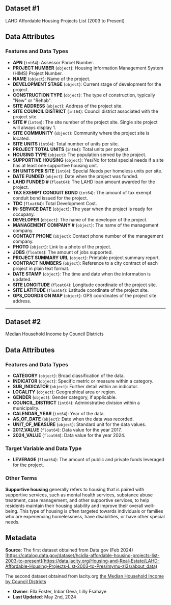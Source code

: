 ## Dataset #1
LAHD Affordable Housing Projects List (2003 to Present)

## Data Attributes

### Features and Data Types

- **APN** (`int64`): Assessor Parcel Number.
- **PROJECT NUMBER** (`object`): Housing Information Management System (HIMS) Project Number.
- **NAME** (`object`): Name of the project.
- **DEVELOPMENT STAGE** (`object`): Current stage of development for the project.
- **CONSTRUCTION TYPE** (`object`): The type of construction, typically "New" or "Rehab".
- **SITE ADDRESS** (`object`): Address of the project site.
- **SITE COUNCIL DISTRICT** (`int64`): Council district associated with the project site.
- **SITE #** (`int64`): The site number of the project site. Single site project will always display 1.
- **SITE COMMUNITY** (`object`): Community where the project site is located.
- **SITE UNITS** (`int64`): Total number of units per site.
- **PROJECT TOTAL UNITS** (`int64`): Total units per project.
- **HOUSING TYPE** (`object`): The population served by the project.
- **SUPPORTIVE HOUSING** (`object`): Yes/No for total special needs if a site has at least one supportive housing unit.
- **SH UNITS PER SITE** (`int64`): Special Needs per homeless units per site.
- **DATE FUNDED** (`object`): Date when the project was funded.
- **LAHD FUNDED #** (`float64`): The LAHD loan amount awarded for the project.
- **TAX EXEMPT CONDUIT BOND** (`int64`): The amount of tax exempt conduit bond issued for the project.
- **TDC** (`float64`): Total Development Cost.
- **IN-SERVICE DATE** (`object`): The year when the project is ready for occupany.
- **DEVELOPER** (`object`): The name of the developer of the project.
- **MANAGEMENT COMPANY #** (`object`): The name of the management company.
- **CONTACT PHONE** (`object`): Contact phone number of the management company.
- **PHOTO** (`object`): Link to a photo of the project.
- **JOBS** (`float64`): The amount of jobs supported.
- **PROJECT SUMMARY URL** (`object`): Printable project summary report.
- **CONTRACT NUMBERS** (`object`): Reference to a city contract of each project in plain text format.
- **DATE STAMP** (`object`): The time and date when the information is updated.
- **SITE LONGITUDE** (`float64`): Longitude coordinate of the project site.
- **SITE LATITUDE** (`float64`): Latitude coordinate of the project site.
- **GPS_COORDS ON MAP** (`object`): GPS coordinates of the project site address.

-------------------------------------------------------------------------------------------------------

## Dataset #2
Median Household Income by Council Districts

## Data Attributes

### Features and Data Types

- **CATEGORY** (`object`): Broad classification of the data.
- **INDICATOR** (`object`): Specific metric or measure within a category.
- **SUB_INDICATOR** (`object`): Further detail within an indicator.
- **LOCALITY** (`object`): Geographical area or region.
- **GENDER** (`object`): Gender category, if applicable.
- **COUNCIL_DISTRICT** (`int64`): Administrative division within a municipality.
- **CALENDAR_YEAR** (`int64`): Year of the data.
- **AS_OF_DATE** (`object`): Date when the data was recorded.
- **UNIT_OF_MEASURE** (`object`): Standard unit for the data values.
- **2017_VALUE** (`float64`): Data value for the year 2017.
- **2024_VALUE** (`float64`): Data value for the year 2024.



### Target Variable and Data Type
- **LEVERAGE** (`float64`): The amount of public and private funds leveraged for the project.

### Other Terms
**Supportive housing** generally refers to housing that is paired with supportive services, such as mental health services, substance abuse treatment, case management, and other supportive services, to help residents maintain their housing stability and improve their overall well-being. This type of housing is often targeted towards individuals or families who are experiencing homelessness, have disabilities, or have other special needs.

## Metadata

**Source**: The first dataset obtained from Data.gov (Feb 2024) [https://catalog.data.gov/dataset/hcidla-affordable-housing-projects-list-2003-to-present](https://data.lacity.org/Housing-and-Real-Estate/LAHD-Affordable-Housing-Projects-List-2003-to-Pres/mymu-zi3s/about_data)

The second dataset obtained from lacity.org [the Median Household Income by Council Districts](https://controllerdata.lacity.org/dataset/Median-Household-Income-by-Council-Districts/khbi-qsyb)

- **Owner**: Ella Foster, Inbar Geva, Lilly Fsahaye
- **Last Updated**: May 2nd, 2024
